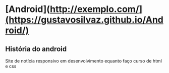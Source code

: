 # [Android](http://exemplo.com/](https://gustavosilvaz.github.io/Android/)
## História do android
Site de notícia responsivo em desenvolvimento equanto faço curso de html e css
